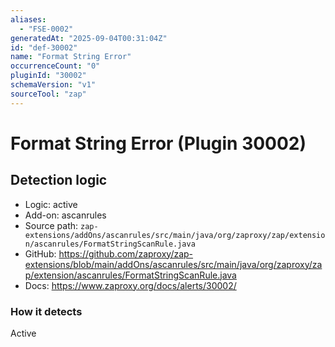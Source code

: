 ```yaml
---
aliases:
  - "FSE-0002"
generatedAt: "2025-09-04T00:31:04Z"
id: "def-30002"
name: "Format String Error"
occurrenceCount: "0"
pluginId: "30002"
schemaVersion: "v1"
sourceTool: "zap"
---
```


# Format String Error (Plugin 30002)

## Detection logic

- Logic: active
- Add-on: ascanrules
- Source path: `zap-extensions/addOns/ascanrules/src/main/java/org/zaproxy/zap/extension/ascanrules/FormatStringScanRule.java`
- GitHub: https://github.com/zaproxy/zap-extensions/blob/main/addOns/ascanrules/src/main/java/org/zaproxy/zap/extension/ascanrules/FormatStringScanRule.java
- Docs: https://www.zaproxy.org/docs/alerts/30002/

### How it detects

Active

